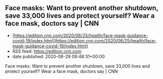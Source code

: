 ## Face masks: Want to prevent another shutdown, save 33,000 lives and protect yourself? Wear a face mask, doctors say | CNN
 - [https://edition.cnn.com/2020/06/25/health/face-mask-guidance-covid-19/index.html](https://edition.cnn.com/2020/06/25/health/face-mask-guidance-covid-19/index.html)
 - RSS feed: https://edition.cnn.com
 - date published: 2020-06-29 09:48:31+00:00

Face masks: Want to prevent another shutdown, save 33,000 lives and protect yourself? Wear a face mask, doctors say | CNN

